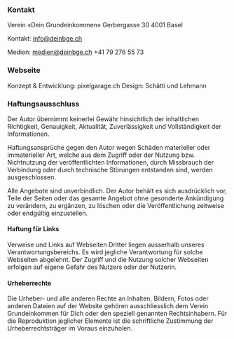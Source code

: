 ### Kontakt
Verein «Dein Grundeinkommen»
Gerbergasse 30
4001 Basel

Kontakt:
info@deinbge.ch

Medien:
medien@deinbge.ch
+41 79 276 55 73

### Webseite
Konzept & Entwicklung: pixelgarage.ch
Design: Schätti und Lehmann

### Haftungsausschluss
Der Autor übernimmt keinerlei Gewähr hinsichtlich der inhaltlichen Richtigkeit, Genauigkeit, Aktualität, Zuverlässigkeit und Vollständigkeit der Informationen.

Haftungsansprüche gegen den Autor wegen Schäden materieller oder immaterieller Art, welche aus dem Zugriff oder der Nutzung bzw. Nichtnutzung der veröffentlichten Informationen, durch Missbrauch der Verbindung oder durch technische Störungen entstanden sind, werden ausgeschlossen.

Alle Angebote sind unverbindlich. Der Autor behält es sich ausdrücklich vor, Teile der Seiten oder das gesamte Angebot ohne gesonderte Ankündigung zu verändern, zu ergänzen, zu löschen oder die Veröffentlichung zeitweise oder endgültig einzustellen.

#### Haftung für Links
Verweise und Links auf Webseiten Dritter liegen ausserhalb unseres Verantwortungsbereichs. Es wird jegliche Verantwortung für solche Webseiten abgelehnt. Der Zugriff und die Nutzung solcher Webseiten erfolgen auf eigene Gefahr des Nutzers oder der Nutzerin.

#### Urheberrechte
Die Urheber- und alle anderen Rechte an Inhalten, Bildern, Fotos oder anderen Dateien auf der Website gehören ausschliesslich dem Verein Grundeinkommen für Dich oder den speziell genannten Rechtsinhabern. Für die Reproduktion jeglicher Elemente ist die schriftliche Zustimmung der Urheberrechtsträger im Voraus einzuholen.
